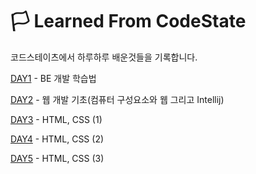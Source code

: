 # 🏳 Learned From CodeState 

코드스테이츠에서 하루하루 배운것들을 기록합니다.

[DAY1](https://github.com/Shaa-code/Today-I-Learned/blob/main/DAY1.md) - BE 개발 학습법

[DAY2](https://github.com/Shaa-code/Today-I-Learned/blob/main/DAY2.md) - 웹 개발 기초(컴퓨터 구성요소와 웹 그리고 Intellij)

[DAY3](https://github.com/Shaa-code/Today-I-Learned/blob/main/DAY3.md) - HTML, CSS (1)

[DAY4](https://github.com/Shaa-code/Today-I-Learned/blob/main/DAY4.md) - HTML, CSS (2)

[DAY5](https://github.com/Shaa-code/Today-I-Learned/blob/main/DAY5.md) - HTML, CSS (3)
